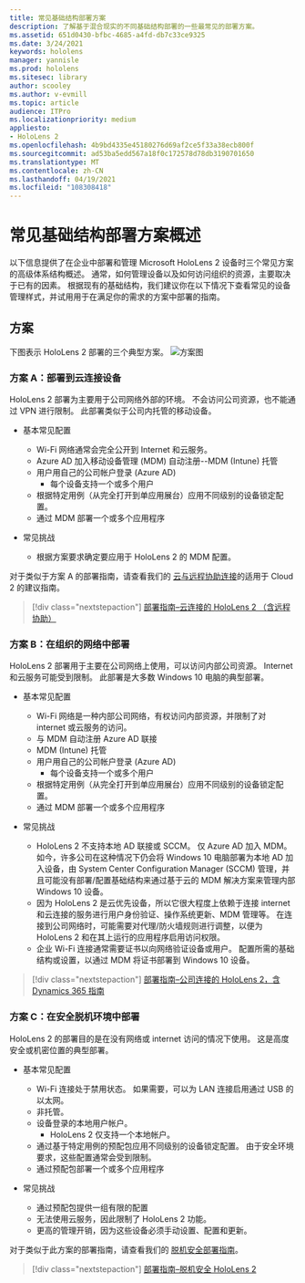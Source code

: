 ```yaml
---
title: 常见基础结构部署方案
description: 了解基于混合现实的不同基础结构部署的一些最常见的部署方案。
ms.assetid: 651d0430-bfbc-4685-a4fd-db7c33ce9325
ms.date: 3/24/2021
keywords: hololens
manager: yannisle
ms.prod: hololens
ms.sitesec: library
author: scooley
ms.author: v-evmill
ms.topic: article
audience: ITPro
ms.localizationpriority: medium
appliesto:
- HoloLens 2
ms.openlocfilehash: 4b9bd4335e45180276d69af2ce5f33a38ecb800f
ms.sourcegitcommit: ad53ba5edd567a18f0c172578d78db3190701650
ms.translationtype: MT
ms.contentlocale: zh-CN
ms.lasthandoff: 04/19/2021
ms.locfileid: "108308418"
---
```

# <a name="common-infrastructure-deployment-scenarios-overview"></a>常见基础结构部署方案概述

以下信息提供了在企业中部署和管理 Microsoft HoloLens 2 设备时三个常见方案的高级体系结构概述。 通常，如何管理设备以及如何访问组织的资源，主要取决于已有的因素。 根据现有的基础结构，我们建议你在以下情况下查看常见的设备管理样式，并试用用于在满足你的需求的方案中部署的指南。

## <a name="scenarios"></a>方案

下图表示 HoloLens 2 部署的三个典型方案。
![方案图](images/scenarios.jpg)

### <a name="scenario-a-deploy-to-cloud-connect-devices"></a>方案 A：部署到云连接设备

HoloLens 2 部署为主要用于公司网络外部的环境。 不会访问公司资源，也不能通过 VPN 进行限制。 此部署类似于公司内托管的移动设备。
 * 基本常见配置
   * Wi-Fi 网络通常会完全公开到 Internet 和云服务。
   * Azure AD 加入移动设备管理 (MDM) 自动注册--MDM (Intune) 托管
   * 用户用自己的公司帐户登录 (Azure AD) 
     * 每个设备支持一个或多个用户
   * 根据特定用例（从完全打开到单应用展台）应用不同级别的设备锁定配置。
   * 通过 MDM 部署一个或多个应用程序

* 常见挑战
   * 根据方案要求确定要应用于 HoloLens 2 的 MDM 配置。

对于类似于方案 A 的部署指南，请查看我们的 [云与远程协助连接](hololens2-cloud-connected-overview.md)的适用于 Cloud 2 的建议指南。

> [!div class="nextstepaction"]
> [部署指南–云连接的 HoloLens 2 （含远程协助）](hololens2-cloud-connected-overview.md)

### <a name="scenario-b-deploy-inside-your-organizations-network"></a>方案 B：在组织的网络中部署

HoloLens 2 部署用于主要在公司网络上使用，可以访问内部公司资源。 Internet 和云服务可能受到限制。 此部署是大多数 Windows 10 电脑的典型部署。

 * 基本常见配置
   * Wi-Fi 网络是一种内部公司网络，有权访问内部资源，并限制了对 internet 或云服务的访问。
   * 与 MDM 自动注册 Azure AD 联接
   * MDM (Intune) 托管
   * 用户用自己的公司帐户登录 (Azure AD) 
     * 每个设备支持一个或多个用户
   * 根据特定用例（从完全打开到单应用展台）应用不同级别的设备锁定配置。
   * 通过 MDM 部署一个或多个应用程序

 * 常见挑战
   * HoloLens 2 不支持本地 AD 联接或 SCCM。 仅 Azure AD 加入 MDM。 如今，许多公司在这种情况下仍会将 Windows 10 电脑部署为本地 AD 加入设备，由 System Center Configuration Manager (SCCM) 管理，并且可能没有部署/配置基础结构来通过基于云的 MDM 解决方案来管理内部 Windows 10 设备。
   * 因为 HoloLens 2 是云优先设备，所以它很大程度上依赖于连接 internet 和云连接的服务进行用户身份验证、操作系统更新、MDM 管理等。 在连接到公司网络时，可能需要对代理/防火墙规则进行调整，以便为 HoloLens 2 和在其上运行的应用程序启用访问权限。
   * 企业 Wi-Fi 连接通常需要证书以向网络验证设备或用户。 配置所需的基础结构或设置，以通过 MDM 将证书部署到 Windows 10 设备。

> [!div class="nextstepaction"]
> [部署指南–公司连接的 HoloLens 2，含 Dynamics 365 指南](hololens2-corp-connected-overview.md)

### <a name="scenario-c-deploy-in-secure-offline-environment"></a>方案 C：在安全脱机环境中部署

HoloLens 2 的部署目的是在没有网络或 internet 访问的情况下使用。 这是高度安全或机密位置的典型部署。
 * 基本常见配置
   * Wi-Fi 连接处于禁用状态。 如果需要，可以为 LAN 连接启用通过 USB 的以太网。
   * 非托管。
   * 设备登录的本地用户帐户。
     * HoloLens 2 仅支持一个本地帐户。
   * 通过基于特定用例的预配包应用不同级别的设备锁定配置。 由于安全环境要求，这些配置通常会受到限制。
   * 通过预配包部署一个或多个应用程序

 * 常见挑战
   * 通过预配包提供一组有限的配置
   * 无法使用云服务，因此限制了 HoloLens 2 功能。
   * 更高的管理开销，因为这些设备必须手动设置、配置和更新。

对于类似于此方案的部署指南，请查看我们的 [脱机安全部署指南](hololens-common-scenarios-offline-secure.md)。

> [!div class="nextstepaction"]
> [部署指南–脱机安全 HoloLens 2](hololens-common-scenarios-offline-secure.md)
